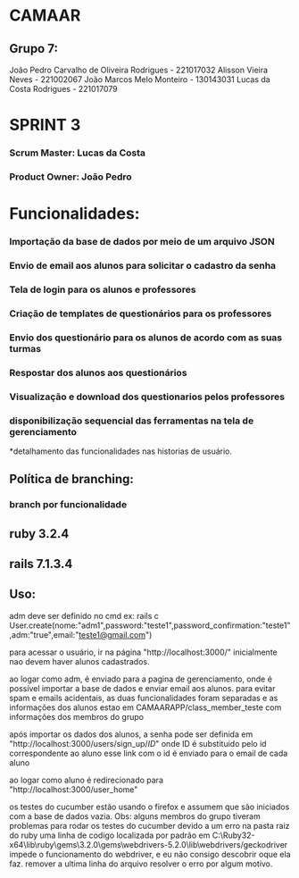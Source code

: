 # CAMAAR
## Grupo 7:
João Pedro Carvalho de Oliveira Rodrigues - 221017032 
Alisson Vieira Neves - 221002067
João Marcos Melo Monteiro - 130143031
Lucas da Costa Rodrigues - 221017079

# SPRINT 3

### Scrum Master: Lucas da Costa
### Product Owner: João Pedro

# Funcionalidades:

### Importação da base de dados por meio de um arquivo JSON
### Envio de email aos alunos para solicitar o cadastro da senha
### Tela de login para os alunos e professores
### Criação de templates de questionários para os professores
### Envio dos questionário para os alunos de acordo com as suas turmas
### Respostar dos alunos aos questionários
### Visualização e download dos questionarios pelos professores
### disponibilização sequencial das ferramentas na tela de gerenciamento

*detalhamento das funcionalidades nas historias de usuário.

## Política de branching:
### branch por funcionalidade

## ruby 3.2.4
## rails 7.1.3.4

## Uso:
adm deve ser definido no cmd
ex: 
rails c
User.create(nome:"adm1",password:"teste1",password_confirmation:"teste1",adm:"true",email:"teste1@gmail.com")

para acessar o usuário, ir na página "http://localhost:3000/"
inicialmente nao devem haver alunos cadastrados.

ao logar como adm, é enviado para a pagina de gerenciamento, onde é possível importar a base de dados e enviar email aos alunos.
para evitar spam e emails acidentais, as duas funcionalidades foram separadas e as informações dos alunos estao em CAMAARAPP/class_member_teste com informações dos membros do grupo

após importar os dados dos alunos, a senha pode ser definida em "http://localhost:3000/users/sign_up/*ID*"
onde ID é substituido pelo id correspondente ao aluno
esse link com o id é enviado para o email de cada aluno

ao logar como aluno é redirecionado para "http://localhost:3000/user_home"

os testes do cucumber estão usando o firefox e assumem que são iniciados com a base de dados vazia.
Obs: alguns membros do grupo tiveram problemas para rodar os testes do cucumber devido a um erro na pasta raiz do ruby
     uma linha de codigo localizada por padrão em C:\Ruby32-x64\lib\ruby\gems\3.2.0\gems\webdrivers-5.2.0\lib\webdrivers/geckodriver impede o funcionamento do webdriver, e eu não consigo descobrir oque ela faz.
     remover a ultima linha do arquivo resolver o erro por algum motivo.



